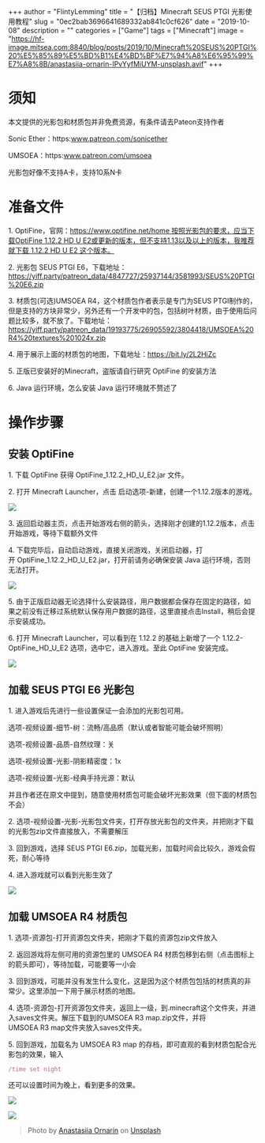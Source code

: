 +++
author = "FlintyLemming"
title = "【归档】Minecraft SEUS PTGI 光影使用教程"
slug = "0ec2bab3696641689332ab841c0cf626"
date = "2019-10-08"
description = ""
categories = ["Game"]
tags = ["Minecraft"]
image = "https://hf-image.mitsea.com:8840/blog/posts/2019/10/Minecraft%20SEUS%20PTGI%20%E5%85%89%E5%BD%B1%E4%BD%BF%E7%94%A8%E6%95%99%E7%A8%8B/anastasiia-ornarin-IPvYyfMiUYM-unsplash.avif"
+++

# **须知**

本文提供的光影包和材质包并非免费资源，有条件请去Pateon支持作者

Sonic Ether：https:www.patreon.com/sonicether

UMSOEA：https:www.patreon.com/umsoea

光影包好像不支持A卡，支持10系N卡

# **准备文件**

1. OptiFine，官网：https://www.optifine.net/home 按照光影包的要求，应当下载OptiFine 1.12.2 HD U E2或更新的版本，但不支持1.13以及以上的版本，我推荐就下载 1.12.2 HD U E2 这个版本。

2. 光影包 SEUS PTGI E6，下载地址：https://yiff.party/patreon_data/4847727/25937144/3581993/SEUS%20PTGI%20E6.zip

3. 材质包(可选)UMSOEA R4，这个材质包作者表示是专门为SEUS PTGI制作的，但是支持的方块非常少，另外还有一个开发中的包，包括树叶材质，由于使用后问题比较多，就不放了。下载地址：https://yiff.party/patreon_data/19193775/26905592/3804418/UMSOEA%20R4%20textures%201024x.zip

4. 用于展示上面的材质包的地图，下载地址：https://bit.ly/2L2HiZc

5. 正版已安装好的Minecraft，盗版请自行研究 OptiFine 的安装方法

6. Java 运行环境，怎么安装 Java 运行环境就不赘述了

# **操作步骤**

## **安装 OptiFine**

1. 下载 OptiFine 获得 OptiFine_1.12.2_HD_U_E2.jar 文件。

2. 打开 Minecraft Launcher，点击 启动选项-新建，创建一个1.12.2版本的游戏。

![](https://hf-image.mitsea.com:8840/blog/posts/2019/10/Minecraft%20SEUS%20PTGI%20%E5%85%89%E5%BD%B1%E4%BD%BF%E7%94%A8%E6%95%99%E7%A8%8B/1.avif)

3. 返回启动器主页，点击开始游戏右侧的箭头，选择刚才创建的1.12.2版本，点击开始游戏，等待下载额外文件

4. 下载完毕后，自动启动游戏，直接关闭游戏，关闭启动器，打开 OptiFine_1.12.2_HD_U_E2.jar，打开前请务必确保安装 Java 运行环境，否则无法打开。

![](https://hf-image.mitsea.com:8840/blog/posts/2019/10/Minecraft%20SEUS%20PTGI%20%E5%85%89%E5%BD%B1%E4%BD%BF%E7%94%A8%E6%95%99%E7%A8%8B/2.avif)

5. 由于正版启动器无论选择什么安装路径，用户数据都会保存在固定的路径，如果之前没有迁移过系统默认保存用户数据的路径，这里直接点击Install，稍后会提示安装成功。

6. 打开 Minecraft Launcher，可以看到在 1.12.2 的基础上新增了一个 1.12.2-OptiFine_HD_U_E2 选项，选中它，进入游戏。至此 OptiFine 安装完成。

![](https://hf-image.mitsea.com:8840/blog/posts/2019/10/Minecraft%20SEUS%20PTGI%20%E5%85%89%E5%BD%B1%E4%BD%BF%E7%94%A8%E6%95%99%E7%A8%8B/3.avif)

## **加载 SEUS PTGI E6 光影包**

1. 进入游戏后先进行一些设置保证一会添加的光影包可用。

选项-视频设置-细节-树：流畅/高品质（默认或者智能可能会破坏照明）

选项-视频设置-品质-自然纹理：关

选项-视频设置-光影-阴影精密度：1x

选项-视频设置-光影-经典手持光源：默认

并且作者还在原文中提到，随意使用材质包可能会破坏光影效果（但下面的材质包不会）

2. 选项-视频设置-光影-光影包文件夹，打开存放光影包的文件夹，并把刚才下载的光影包zip文件直接放入，不需要解压

3. 回到游戏，选择 SEUS PTGI E6.zip，加载光影，加载时间会比较久，游戏会假死，耐心等待

4. 进入游戏就可以看到光影生效了

![](https://hf-image.mitsea.com:8840/blog/posts/2019/10/Minecraft%20SEUS%20PTGI%20%E5%85%89%E5%BD%B1%E4%BD%BF%E7%94%A8%E6%95%99%E7%A8%8B/4.avif)

## **加载 UMSOEA R4 材质包**

1. 选项-资源包-打开资源包文件夹，把刚才下载的资源包zip文件放入

2. 返回游戏将左侧可用的资源包里的 UMSOEA R4 材质包移到右侧（点击图标上的箭头即可），等待加载，可能要等一小会

3. 回到游戏，可能并没有发生什么变化，这是因为这个材质包包括的材质真的非常少。这里添加一下用于展示材质的地图。

4. 选项-资源包-打开资源包文件夹，返回上一级，到.minecraft这个文件夹，并进入saves文件夹。解压下载到的UMSOEA R3 map.zip文件，并将UMSOEA R3 map文件夹放入saves文件夹。

5. 回到游戏，加载名为 UMSOEA R3 map 的存档，即可直观的看到材质包配合光影包的效果，输入

```jsx
/time set night
```

还可以设置时间为晚上，看到更多的效果。

![](https://hf-image.mitsea.com:8840/blog/posts/2019/10/Minecraft%20SEUS%20PTGI%20%E5%85%89%E5%BD%B1%E4%BD%BF%E7%94%A8%E6%95%99%E7%A8%8B/5.avif)

![](https://hf-image.mitsea.com:8840/blog/posts/2019/10/Minecraft%20SEUS%20PTGI%20%E5%85%89%E5%BD%B1%E4%BD%BF%E7%94%A8%E6%95%99%E7%A8%8B/6.avif)

> Photo by [Anastasiia Ornarin](https://unsplash.com/@ornarin?utm_content=creditCopyText&utm_medium=referral&utm_source=unsplash) on [Unsplash](https://unsplash.com/photos/a-group-of-circular-objects-sitting-on-top-of-a-desert-IPvYyfMiUYM?utm_content=creditCopyText&utm_medium=referral&utm_source=unsplash)
  
